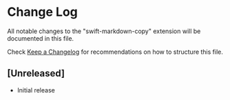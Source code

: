 # Change Log

All notable changes to the "swift-markdown-copy" extension will be documented in this file.

Check [Keep a Changelog](http://keepachangelog.com/) for recommendations on how to structure this file.

## [Unreleased]

- Initial release